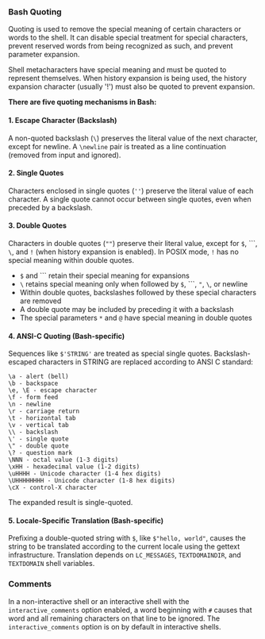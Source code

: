 ### Bash Quoting

Quoting is used to remove the special meaning of certain characters or words to the shell. It can disable special treatment for special characters, prevent reserved words from being recognized as such, and prevent parameter expansion.

Shell metacharacters have special meaning and must be quoted to represent themselves. When history expansion is being used, the history expansion character (usually '!') must also be quoted to prevent expansion.

**There are five quoting mechanisms in Bash:**

#### 1. Escape Character (Backslash)

A non-quoted backslash (`\`) preserves the literal value of the next character, except for newline. A `\newline` pair is treated as a line continuation (removed from input and ignored).

#### 2. Single Quotes

Characters enclosed in single quotes (`''`) preserve the literal value of each character. A single quote cannot occur between single quotes, even when preceded by a backslash.

#### 3. Double Quotes

Characters in double quotes (`""`) preserve their literal value, except for `$`, ```, `\`, and `!` (when history expansion is enabled). In POSIX mode, `!` has no special meaning within double quotes.

- `$` and ``` retain their special meaning for expansions
- `\` retains special meaning only when followed by `$`, ```, `"`, `\`, or newline
- Within double quotes, backslashes followed by these special characters are removed
- A double quote may be included by preceding it with a backslash
- The special parameters `*` and `@` have special meaning in double quotes

#### 4. ANSI-C Quoting (Bash-specific)

Sequences like `$'STRING'` are treated as special single quotes. Backslash-escaped characters in STRING are replaced according to ANSI C standard:

```
\a - alert (bell)
\b - backspace
\e, \E - escape character
\f - form feed
\n - newline
\r - carriage return
\t - horizontal tab
\v - vertical tab
\\ - backslash
\' - single quote
\" - double quote
\? - question mark
\NNN - octal value (1-3 digits)
\xHH - hexadecimal value (1-2 digits)
\uHHHH - Unicode character (1-4 hex digits)
\UHHHHHHHH - Unicode character (1-8 hex digits)
\cX - control-X character
```

The expanded result is single-quoted.

#### 5. Locale-Specific Translation (Bash-specific)

Prefixing a double-quoted string with `$`, like `$"hello, world"`, causes the string to be translated according to the current locale using the gettext infrastructure. Translation depends on `LC_MESSAGES`, `TEXTDOMAINDIR`, and `TEXTDOMAIN` shell variables.

### Comments

In a non-interactive shell or an interactive shell with the `interactive_comments` option enabled, a word beginning with `#` causes that word and all remaining characters on that line to be ignored. The `interactive_comments` option is on by default in interactive shells.